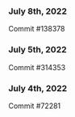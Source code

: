 ### July 8th, 2022

Commit #138378

### July 5th, 2022

Commit #314353


### July 4th, 2022

Commit #72281
